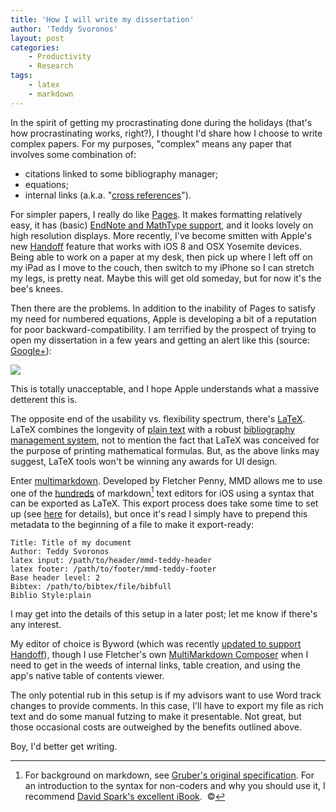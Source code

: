 ```yaml
---
title: 'How I will write my dissertation'
author: 'Teddy Svoronos'
layout: post
categories:
    - Productivity
    - Research
tags:
    - latex
    - markdown
---
```

In the spirit of getting my procrastinating done during the holidays (that's how procrastinating works, right?), I thought I'd share how I choose to write complex papers. For my purposes, "complex" means any paper that involves some combination of:

  * citations linked to some bibliography manager;
  * equations;
  * internal links (a.k.a. "[cross references](https://support.office.com/en-us/article/Create-or-update-a-cross-reference-aa35c606-34e8-4c64-b6eb-c6321d190645?ui=en-US&rs=en-US&ad=US)").

For simpler papers, I really do like [Pages](https://www.apple.com/mac/pages/). It makes formatting relatively easy, it has (basic) [EndNote and MathType support](http://support.apple.com/kb/PH15342), and it looks lovely on high resolution displays. More recently, I've become smitten with Apple's new [Handoff](http://support.apple.com/en-us/HT6337) feature that works with iOS 8 and OSX Yosemite devices. Being able to work on a paper at my desk, then pick up where I left off on my iPad as I move to the couch, then switch to my iPhone so I can stretch my legs, is pretty neat. Maybe this will get old someday, but for now it's the bee's knees.

Then there are the problems. In addition to the inability of Pages to satisfy my need for numbered equations, Apple is developing a bit of a reputation for poor backward-compatibility. I am terrified by the prospect of trying to open my dissertation in a few years and getting an alert like this (source: [Google+](https://plus.google.com/u/0/+StefanUrbanek/posts/LKkGeEoPUzA)):

![](http://teddysvoronos.com/wp-content/uploads/2014/12/wpid-TooOld.png)

This is totally unacceptable, and I hope Apple understands what a massive detterent this is.

The opposite end of the usability vs. flexibility spectrum, there's [LaTeX](http://latex-project.org/). LaTeX combines the longevity of [plain text](http://txtglory.com/) with a robust [bibliography management system](https://www.economics.utoronto.ca/osborne/latex/BIBTEX.HTM), not to mention the fact that LaTeX was conceived for the purpose of printing mathematical formulas. But, as the above links may suggest, LaTeX tools won't be winning any awards for UI design.

Enter [multimarkdown](http://fletcherpenney.net/). Developed by Fletcher Penny, MMD allows me to use one of the [hundreds](http://brettterpstra.com/ios-text-editors/) of markdown[^1] text editors for iOS using a syntax that can be exported as LaTeX. This export process does take some time to set up (see [here](http://fletcherpenney.net/multimarkdown/use/) for details), but once it's read I simply have to prepend this metadata to the beginning of a file to make it export-ready:
    
    
    Title: Title of my document
    Author: Teddy Svoronos
    latex input: /path/to/header/mmd-teddy-header
    latex footer: /path/to/footer/mmd-teddy-footer
    Base header level: 2
    Bibtex: /path/to/bibtex/file/bibfull
    Biblio Style:plain
    
I may get into the details of this setup in a later post; let me know if there's any interest.
    
My editor of choice is Byword (which was recently [updated to support Handoff](http://www.macstories.net/linked/byword-updated-with-handoff-document-providers-on-ios-8/)), though I use Fletcher's own [MultiMarkdown Composer](http://multimarkdown.com/) when I need to get in the weeds of internal links, table creation, and using the app's native table of contents viewer. 
    
The only potential rub in this setup is if my advisors want to use Word track changes to provide comments. In this case, I'll have to export my file as rich text and do some manual futzing to make it presentable. Not great, but those occasional costs are outweighed by the benefits outlined above. 
    
Boy, I'd better get writing. 
    
[^1]: For background on markdown, see [Gruber's original specification](http://daringfireball.net/projects/markdown/). For an introduction to the syntax for non-coders and why you should use it, I recommend [David Spark's excellent iBook](http://macsparky.com/markdown/).  ©
    
    
    
    
    
    
    
